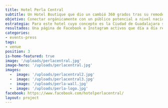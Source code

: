 ```yaml
---
title: Hotel Perla Central
subtitle: Un Hotel Boutique que dio un cambió 360 grados tras su remodelación.
objetivo: Conectar orgánicamente con un público potencial a nivel nacional proyectando una imagen fresca y jovial acercando al hotel con sus huéspedes potenciales y generar reservas constantemente.
estrategia: Para este hotel cuyo concepto es la Ciudad de Guadalajara se han generado contenidos relacionados a la idiosincrasia del tapatío tales viñetas creativas sobre las costumbres en Guadalajara, videos, cobertura de fotografías que acerquen a la comunidad la experiencia que se vive en el hotel tales como fotografías de huéspedes portando frases tapatías, del personal del hotel , así dinámicas sociales  para involucrar a la comunidad entre otras acciones que paso a paso han llevado a construir una comunidad de seguidores a nivel nacional.
resultados: Una página de Facebook e Instagram activos que día a día reciben mensajes de personas de distintos lugares de la república que han conocido de la existencia del hotel gracias a la difusión en sus redes sociales. Una comunidad de más de 12,000 seguidores y que alcanza aproximadamente 6,000 personas por semana de manera orgánica.
categories:
- events-press
tags:
- venue
position: 3
is-home-featured: true
image: '/uploads/perlacentral.jpg'
image-hero: '/uploads/perlacentral.jpg'
images:
  -  image: '/uploads/perlacentral2.jpg'
  -  image: '/uploads/perlacentral3.jpg'
  -  image: '/uploads/perla-wall.jpg'
  -  image: '/uploads/perla-logo.jpg'
facebook: https://www.facebook.com/hotelperlacentral/
layout: project
---
```

